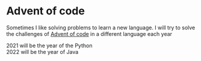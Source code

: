 # Advent of code
Sometimes I like solving problems to learn a new language. I will try to solve the challenges of [Advent of code](adventofcode.com) in a different language each year

2021 will be the year of the Python  
2022 will be the year of Java
